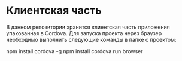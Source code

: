 # Клиентская часть
В данном репозитории хранится клиентская часть приложения упакованная в Cordova.
Для запуска проекта через браузер необходимо выполнить следующие команды в папке с проектом:

npm install cordova -g
npm install
cordova run browser
